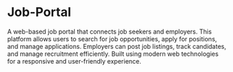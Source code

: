 # Job-Portal
A web-based job portal that connects job seekers and employers. This platform allows users to search for job opportunities, apply for positions, and manage applications. Employers can post job listings, track candidates, and manage recruitment efficiently. Built using modern web technologies for a responsive and user-friendly experience.

